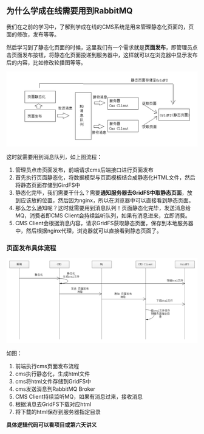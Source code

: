 ## 为什么学成在线需要用到RabbitMQ

我们在之前的学习中，了解到学成在线的CMS系统是用来管理静态化页面的，页面的修改，发布等等。

然后学习到了静态化页面的时候，这里我们有一个需求就是**页面发布**，即管理员点击页面发布按钮，将静态化页面投递到服务器中，这样就可以在浏览器中显示发布后的内容，比如修改轮播图等等。

![1582352522474](../image/1582352522474.png)

这时就需要用到消息队列，如上图流程：

1. 管理员点击页面发布，前端请求cms后端接口进行页面发布
2. 首先执行页面静态化，将数据模型与页面模板结合成静态化HTML文件，然后将静态页面存储到GirdFS中
3. 静态化完毕，我们需要干什么？需要**通知服务器去GridFS中取静态页面**，放到应该放的位置，然后因为nginx，所以在浏览器中可以直接看到静态页面。
4. 那么怎么通知呢？这时就需要用到消息队列！页面静态化完毕，发送消息给MQ，消费者即CMS Client会持续监听队列，如果有消息进来，立即消费。
5. CMS Client会根据消息内容，请求GridFS获取静态页面，保存到本地服务器中，然后根据nginx代理，浏览器就可以直接看到静态页面了。



### 页面发布具体流程

![1582440323789](../image/1582440323789.png)

如图：

1. 前端执行cms页面发布流程
2. cms执行静态化，生成html文件
3. cms将html文件存储到GridFS中
4. cms发送消息到RabbitMQ Broker
5. CMS Client持续监听MQ，如果有消息过来，接收消息
6. 根据消息去GridFS下载对应html
7. 将下载的html保存到服务器指定目录

**具体逻辑代码可以看项目或第六天讲义**

